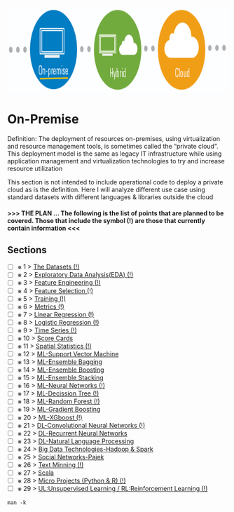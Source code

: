<p align="center">
  <img src="OnPremise.png" width="800" height="200">
</p>

# On-Premise
Definition: The deployment of resources on-premises, using virtualization and resource management tools, is
sometimes called the “private cloud”.  This deployment model is the same as legacy IT infrastructure while using application management and virtualization technologies to try and increase resource utilization

This section is not intended to include operational code to deploy a private cloud as is the definition. Here I will analyze different use case using standard datasets with different languages & libraries outside the cloud

#### >>> THE PLAN ... The following is the list of points that are planned to be covered. Those that include the symbol (!) are those that currently contain information <<<

## Sections

- [ ] &#x2A33; 1 > [The Datasets (!)](Journey/001)
- [ ] &#x2A33; 2 > [Exploratory Data Analysis(EDA) (!)](Journey/002)
- [ ] &#x2A33; 3 > [Feature Engineering (!)](Journey/003)
- [ ] &#x2A33; 4 > [Feature Selection (!)](Journey/004)
- [ ] &#x2A33; 5 > [Training (!)](Journey/005)
- [ ] &#x2A33; 6 > [Metrics (!)](Journey/006)
- [ ] &#x2A33; 7 > [Linear Regression (!)](Journey/007)
- [ ] &#x2A33; 8 > [Logistic Regression (!)](Journey/008)
- [ ] &#x2A33; 9 > [Time Series (!)](Journey/009)
- [ ] &#x2A33; 10 > [Score Cards](Journey/010)
- [ ] &#x2A33; 11 > [Spatial Statistics (!)](Journey/011)
- [ ] &#x2A33; 12 > [ML-Support Vector Machine](Journey/012)
- [ ] &#x2A33; 13 > [ML-Ensemble Bagging](Journey/013/Readme.md)
- [ ] &#x2A33; 14 > [ML-Ensemble Boosting](Journey/014/Readme.md)
- [ ] &#x2A33; 15 > [ML-Ensemble Stacking](Journey/015/Readme.md)
- [ ] &#x2A33; 16 > [ML-Neural Networks (!)](Journey/016)
- [ ] &#x2A33; 17 > [ML-Decission Tree (!)](Journey/017)
- [ ] &#x2A33; 18 > [ML-Random Forest (!)](Journey/018)
- [ ] &#x2A33; 19 > [ML-Gradient Boosting](Journey/019)
- [ ] &#x2A33; 20 > [ML-XGboost (!)](Journey/020)
- [ ] &#x2A33; 21 > [DL-Convolutional Neural Networks (!)](Journey/021)
- [ ] &#x2A33; 22 > [DL-Recurrent Neural Networks](Journey/022/Readme.md)
- [ ] &#x2A33; 23 > [DL-Natural Language Processing](Journey/023/Readme.md)
- [ ] &#x2A33; 24 > [Big Data Technologies-Hadoop & Spark](Journey/024/Readme.md)
- [ ] &#x2A33; 25 > [Social Networks-Pajek](Journey/025/Readme.md)
- [ ] &#x2A33; 26 > [Text Minning (!)](Journey/026/Readme.md)
- [ ] &#x2A33; 27 > [Scala](Journey/027/Readme.md)
- [ ] &#x2A33; 28 > [Micro Projects (Python & R) (!)](Journey/028)
- [ ] &#x2A33; 29 > [UL:Unsupervised Learning / RL:Reinforcement Learning (!)](Journey/029)

```
man -k
``` 

